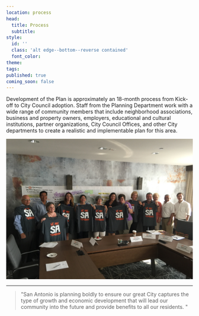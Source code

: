```yaml
---
location: process
head:
  title: Process
  subtitle:
style:
  id: ''
  class: 'alt edge--bottom--reverse contained'
  font_color:
theme:
tags:
published: true
coming_soon: false
---
```

<div class="container">
  <div class="row">
    <div class='col-12 col-sm-4'>
      <p style="margin-top:1em;">Development of the Plan is approximately an 18-month process from Kick-off to City Council adoption. Staff from the Planning Department work with a wide range of community members that include neighborhood associations, business and property owners, employers, educational and cultural institutions, partner organizations, City Council Offices, and other City departments to create a realistic and implementable plan for this area.</p>
    </div>
    <div class="col-12 col-sm-8">
      <img src="/img/brooks-team.jpg" alt="">
    </div>
    <hr>
    <div class="col-12">
    <blockquote>
    "San Antonio is planning boldly to ensure our great City captures the type of growth and economic development that will lead our community into the future and provide benefits to all our residents. "
    </blockquote>
    </div>
  </div>
<div>
